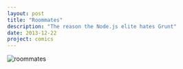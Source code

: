 ```yaml
---
layout: post
title: "Roommates"
description: "The reason the Node.js elite hates Grunt"
date: 2013-12-22
project: comics
---
```


<img src="/images/comics/roommates.png" alt="roommates" />